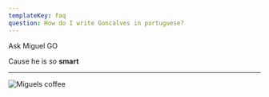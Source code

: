 ```yaml
---
templateKey: faq
question: How do I write Goncalves in portuguese?
---
```

Ask Miguel GO

Cause he is _so_ **smart**

****

![](/img/products-grid1.jpg "Miguels coffee")
